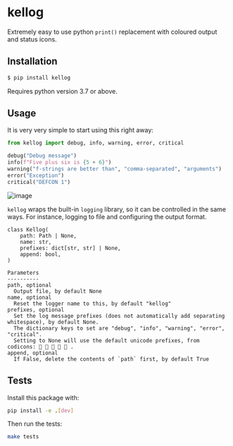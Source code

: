 # kellog

Extremely easy to use python `print()` replacement with coloured output and status icons.

## Installation

```bash
$ pip install kellog
```

Requires python version 3.7 or above.

## Usage

It is very very simple to start using this right away:

```python
from kellog import debug, info, warning, error, critical

debug("Debug message")
info(f"Five plus six is {5 + 6}")
warning("f-strings are better than", "comma-separated", "arguments")
error("Exception")
critical("DEFCON 1")
```

![image](https://github.com/celynw/kellog/assets/3299161/3ddcfc4d-e8dd-44c3-ad8e-795e03b141cf)

`kellog` wraps the built-in `logging` library, so it can be controlled in the same ways.
For instance, logging to file and configuring the output format.

```none
class Kellog(
	path: Path | None,
	name: str,
	prefixes: dict[str, str] | None,
	append: bool,
)

Parameters
----------
path, optional
  Output file, by default None
name, optional
  Reset the logger name to this, by default "kellog"
prefixes, optional
  Set the log message prefixes (does not automatically add separating whitespace), by default None.
  The dictionary keys to set are "debug", "info", "warning", "error", "critical".
  Setting to None will use the default unicode prefixes, from codicons:      .
append, optional
  If False, delete the contents of `path` first, by default True
```

## Tests

Install this package with:

```bash
pip install -e .[dev]
```

Then run the tests:

```bash
make tests
```
